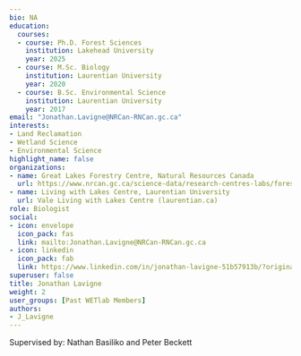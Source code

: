 ```yaml
--- 
bio: NA
education:
  courses:
  - course: Ph.D. Forest Sciences
    institution: Lakehead University
    year: 2025
  - course: M.Sc. Biology
    institution: Laurentian University
    year: 2020
  - course: B.Sc. Environmental Science
    institution: Laurentian University
    year: 2017
email: "Jonathan.Lavigne@NRCan-RNCan.gc.ca"
interests:
- Land Reclamation
- Wetland Science
- Environmental Science
highlight_name: false
organizations:
- name: Great Lakes Forestry Centre, Natural Resources Canada
  url: https://www.nrcan.gc.ca/science-data/research-centres-labs/forestry-research-centres/great-lakes-forestry-centre/13459
- name: Living with Lakes Centre, Laurentian University
  url: Vale Living with Lakes Centre (laurentian.ca)
role: Biologist
social:
- icon: envelope
  icon_pack: fas
  link: mailto:Jonathan.Lavigne@NRCan-RNCan.gc.ca
- icon: linkedin
  icon_pack: fab
  link: https://www.linkedin.com/in/jonathan-lavigne-51b57913b/?originalSubdomain=ca
superuser: false
title: Jonathan Lavigne
weight: 2
user_groups: [Past WETlab Members]
authors:
- J_Lavigne
---
```


Supervised by: Nathan Basiliko and Peter Beckett








